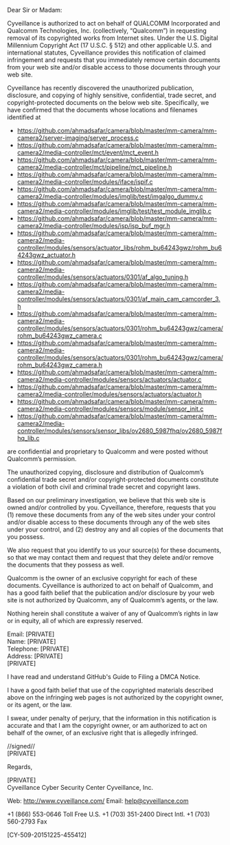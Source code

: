 Dear Sir or Madam:

Cyveillance is authorized to act on behalf of QUALCOMM Incorporated and Qualcomm Technologies, Inc. (collectively, “Qualcomm”) in requesting removal of its copyrighted works from Internet sites. Under the U.S. Digital Millennium Copyright Act (17 U.S.C. § 512) and other applicable U.S. and international statutes, Cyveillance provides this notification of claimed infringement and requests that you immediately remove certain documents from your web site and/or disable access to those documents through your web site.

Cyveillance has recently discovered the unauthorized publication, disclosure, and copying of highly sensitive, confidential, trade secret, and copyright-protected documents on the below web site. Specifically, we have confirmed that the documents whose locations and filenames identified at

+ https://github.com/ahmadsafar/camera/blob/master/mm-camera/mm-camera2/server-imaging/server_process.c
+ https://github.com/ahmadsafar/camera/blob/master/mm-camera/mm-camera2/media-controller/mct/event/mct_event.h
+ https://github.com/ahmadsafar/camera/blob/master/mm-camera/mm-camera2/media-controller/mct/pipeline/mct_pipeline.h
+ https://github.com/ahmadsafar/camera/blob/master/mm-camera/mm-camera2/media-controller/modules/iface/ispif.c
+ https://github.com/ahmadsafar/camera/blob/master/mm-camera/mm-camera2/media-controller/modules/imglib/test/imgalgo_dummy.c
+ https://github.com/ahmadsafar/camera/blob/master/mm-camera/mm-camera2/media-controller/modules/imglib/test/test_module_imglib.c
+ https://github.com/ahmadsafar/camera/blob/master/mm-camera/mm-camera2/media-controller/modules/isp/isp_buf_mgr.h
+ https://github.com/ahmadsafar/camera/blob/master/mm-camera/mm-camera2/media-controller/modules/sensors/actuator_libs/rohm_bu64243gwz/rohm_bu64243gwz_actuator.h
+ https://github.com/ahmadsafar/camera/blob/master/mm-camera/mm-camera2/media-controller/modules/sensors/actuators/0301/af_algo_tuning.h
+ https://github.com/ahmadsafar/camera/blob/master/mm-camera/mm-camera2/media-controller/modules/sensors/actuators/0301/af_main_cam_camcorder_3.h
+ https://github.com/ahmadsafar/camera/blob/master/mm-camera/mm-camera2/media-controller/modules/sensors/actuators/0301/rohm_bu64243gwz/camera/rohm_bu64243gwz_camera.c
+ https://github.com/ahmadsafar/camera/blob/master/mm-camera/mm-camera2/media-controller/modules/sensors/actuators/0301/rohm_bu64243gwz/camera/rohm_bu64243gwz_camera.h
+ https://github.com/ahmadsafar/camera/blob/master/mm-camera/mm-camera2/media-controller/modules/sensors/actuators/actuator.c
+ https://github.com/ahmadsafar/camera/blob/master/mm-camera/mm-camera2/media-controller/modules/sensors/actuators/actuator.h
+ https://github.com/ahmadsafar/camera/blob/master/mm-camera/mm-camera2/media-controller/modules/sensors/module/sensor_init.c
+ https://github.com/ahmadsafar/camera/blob/master/mm-camera/mm-camera2/media-controller/modules/sensors/sensor_libs/ov2680_5987fhq/ov2680_5987fhq_lib.c

are confidential and proprietary to Qualcomm and were posted without Qualcomm’s permission.

The unauthorized copying, disclosure and distribution of Qualcomm’s confidential trade secret and/or copyright-protected documents constitute a violation of both civil and criminal trade secret and copyright laws.

Based on our preliminary investigation, we believe that this web site is owned and/or controlled by you. Cyveillance, therefore, requests that you (1) remove these documents from any of the web sites under your control and/or disable access to these documents through any of the web sites under your control, and (2) destroy any and all copies of the documents that you possess.

We also request that you identify to us your source(s) for these documents, so that we may contact them and request that they delete and/or remove the documents that they possess as well.

Qualcomm is the owner of an exclusive copyright for each of these documents. Cyveillance is authorized to act on behalf of Qualcomm, and has a good faith belief that the publication and/or disclosure by your web site is not authorized by Qualcomm, any of Qualcomm’s agents, or the law.

Nothing herein shall constitute a waiver of any of Qualcomm’s rights in law or in equity, all of which are expressly reserved.

Email: [PRIVATE]  
Name: [PRIVATE]  
Telephone: [PRIVATE]  
Address: [PRIVATE]  
[PRIVATE]  

I have read and understand GitHub's Guide to Filing a DMCA Notice.

I have a good faith belief that use of the copyrighted materials described above on the infringing web pages is not authorized by the copyright owner, or its agent, or the law.

I swear, under penalty of perjury, that the information in this notification is accurate and that I am the copyright owner, or am authorized to act on behalf of the owner, of an exclusive right that is allegedly infringed.

//signed//  
[PRIVATE]  

Regards,

[PRIVATE]    
Cyveillance Cyber Security Center
Cyveillance, Inc.

Web: http://www.cyveillance.com/
Email: help@cyveillance.com

+1 (866) 553-0646 Toll Free U.S.
+1 (703) 351-2400 Direct Intl.
+1 (703) 560-2793 Fax

[CY-509-20151225-455412]
